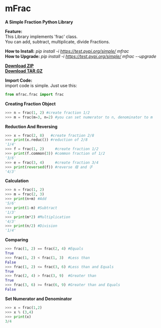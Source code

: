 # mFrac
**A Simple Fraction Python Library**

**Feature:**  
This Library implements 'frac' class.  
You can add, subtract, multiplicate, divide Fractions.

**How to Install:** *pip install -i https://test.pypi.org/simple/ mfrac*  
**How to Upgrade:** *pip install -i https://test.pypi.org/simple/ mfrac --upgrade*

**[Download ZIP](https://github.com/jiho2007/mfrac/archive/master.zip)**  
**[Download TAR.GZ](https://github.com/jiho2007/mfrac/archive/master.tar.gz)**  



**Import Code:**  
import code is simple. Just use this:  
```python
from mfrac.frac import frac
```

**Creating Fraction Object**  
```python
>>> n = frac(1, 2) #create fraction 1/2
>>> m = frac(m=3, n=2) #you can set numerator to n, denominator to m
```

**Reduction And Reversing**  
```python
>>> x = frac(2, 8)   #create fraction 2/8
>>> print(x.reduc()) #reduction of 2/8
'1/4'
>>> f = frac(1, 2)     #create fraction 1/2
>>> print(f.common(3)) #common fraction of 1/2
'3/6'
>>> e = frac(3, 4)     #create fraction 3/4
>>> print(reversed(f)) #reverse 母 and 子
'4/3'
```

**Calculation**  
```python
>>> n = frac(1, 2)
>>> m = frac(2, 3)
>>> print(n+m) #Add
'5/6'
>>> print(1-m) #Subtract
'1/3'
>>> print(m*2) #Multiplication
'4/3'
>>> print(n/2) #Division
'1/4'
```

**Comparing**
```python
>>> frac(1, 2) == frac(2, 4) #Equals
True
>>> frac(1, 2) < frac(1, 3)  #Less than
False
>>> frac(1, 2) <= frac(3, 6) #Less than and Equals
True
>>> frac(2, 4) > frac(3, 9)  #Greater than
True
>>> frac(3, 6) >= frac(6, 9) #Greater than and Equals
False
```

**Set Numerator and Denominator**
```python
>>> x = frac(1,2)
>>> x % (3,4)
>>> print(x)
3/4
```